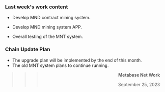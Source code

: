 ### Last week's work content

* Develop MND contract mining system.

* Develop MND mining system APP.

* Overall testing of the MNT system.

### Chain Update Plan
* The upgrade plan will be implemented by the end of this month.
* The old MNT system plans to continue running.

>>>**<p align="right">Metabase Net Work</p>**
>>><p align="right">September 25, 2023</p>